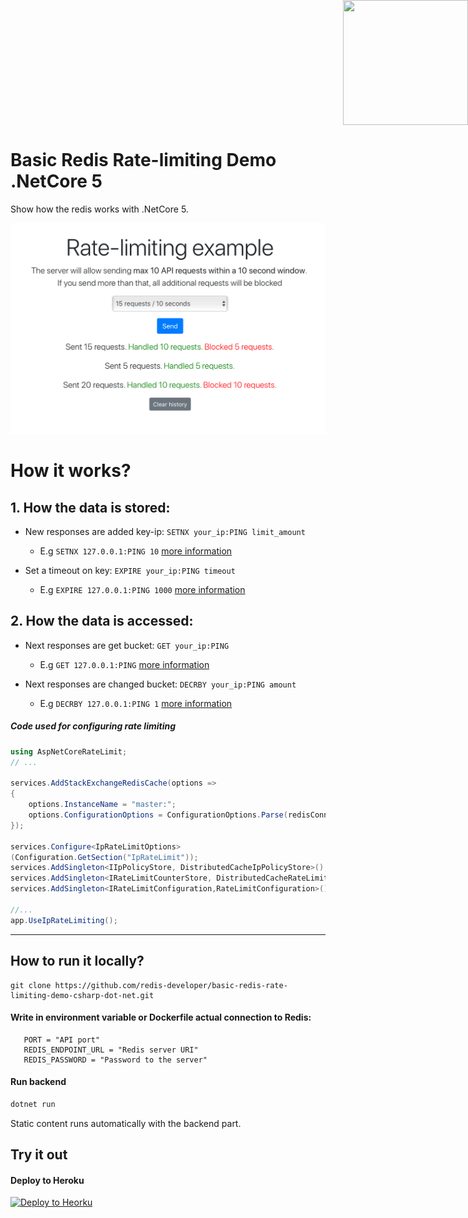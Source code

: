 ﻿<div style="position: absolute; top: 0px; right: 0px;">
    <img width="200" height="200" src="https://redislabs.com/wp-content/uploads/2020/12/RedisLabs_Illustration_HomepageHero_v4.svg">
</div>
<div style="height: 150px"></div>

# Basic Redis Rate-limiting Demo .NetCore 5

Show how the redis works with .NetCore 5.

![Front example](docs/preview.png)

# How it works?

## 1. How the data is stored:

- New responses are added key-ip: `SETNX your_ip:PING limit_amount`

  - E.g `SETNX 127.0.0.1:PING 10`
    <a href="https://redis.io/commands/setnx">more information</a>

- Set a timeout on key: `EXPIRE your_ip:PING timeout`
  - E.g `EXPIRE 127.0.0.1:PING 1000`
    <a href="https://redis.io/commands/expire">more information</a>

## 2. How the data is accessed:

- Next responses are get bucket: `GET your_ip:PING`

  - E.g `GET 127.0.0.1:PING`
    <a href="https://redis.io/commands/get">more information</a>

- Next responses are changed bucket: `DECRBY your_ip:PING amount`

  - E.g `DECRBY 127.0.0.1:PING 1`
    <a href="https://redis.io/commands/decrby">more information</a>

##### Code used for configuring rate limiting

```C#
using AspNetCoreRateLimit;
// ...

services.AddStackExchangeRedisCache(options =>
{
    options.InstanceName = "master:";
    options.ConfigurationOptions = ConfigurationOptions.Parse(redisConnectionUrl);
});

services.Configure<IpRateLimitOptions>
(Configuration.GetSection("IpRateLimit"));
services.AddSingleton<IIpPolicyStore, DistributedCacheIpPolicyStore>();
services.AddSingleton<IRateLimitCounterStore, DistributedCacheRateLimitCounterStore>();
services.AddSingleton<IRateLimitConfiguration,RateLimitConfiguration>();

//...
app.UseIpRateLimiting();
```

---

## How to run it locally?

```
git clone https://github.com/redis-developer/basic-redis-rate-limiting-demo-csharp-dot-net.git
```

#### Write in environment variable or Dockerfile actual connection to Redis:

```
   PORT = "API port"
   REDIS_ENDPOINT_URL = "Redis server URI"
   REDIS_PASSWORD = "Password to the server"
```

#### Run backend

```sh
dotnet run
```

Static сontent runs automatically with the backend part.

## Try it out

#### Deploy to Heroku

<p>
    <a href="https://heroku.com/deploy" target="_blank">
        <img src="https://www.herokucdn.com/deploy/button.svg" alt="Deploy to Heorku" />
    </a>
</p>
